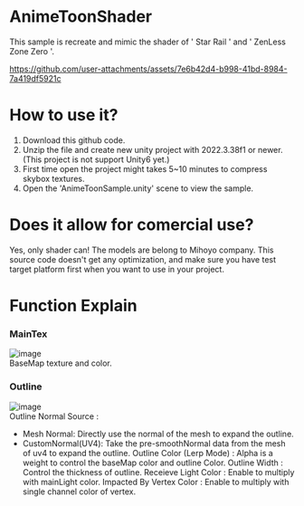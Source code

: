 # AnimeToonShader
This sample is recreate and mimic the shader of ' Star Rail ' and ' ZenLess Zone Zero '. 

https://github.com/user-attachments/assets/7e6b42d4-b998-41bd-8984-7a419df5921c

# How to use it?
1. Download this github code.
2. Unzip the file and create new unity project with 2022.3.38f1 or newer. (This project is not support Unity6 yet.)
3. First time open the project might takes 5~10 minutes to compress skybox textures.
4. Open the 'AnimeToonSample.unity' scene to view the sample.

# Does it allow for comercial use?
Yes, only shader can! The models are belong to Mihoyo company.
This source code doesn't get any optimization, and make sure you have test target platform first when you want to use in your project.

# Function Explain
### MainTex
![image](https://github.com/user-attachments/assets/dced23eb-2cbb-492a-b157-edb77b7ed75d) \
BaseMap texture and color.

### Outline
![image](https://github.com/user-attachments/assets/ac38e19b-9773-417a-a2fd-7e24fe135116) \
Outline Normal Source : 
  - Mesh Normal: Directly use the normal of the mesh to expand the outline.
  - CustomNormal(UV4): Take the pre-smoothNormal data from the mesh of uv4 to expand the outline. 
Outline Color (Lerp Mode) : Alpha is a weight to control the baseMap color and outline Color.
Outline Width : Control the thickness of outline.
Receieve Light Color : Enable to multiply with mainLight color.
Impacted By Vertex Color : Enable to multiply with single channel color of vertex.
